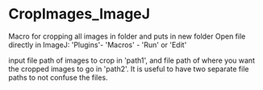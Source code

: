 # CropImages_ImageJ
Macro for cropping all images in folder and puts in new folder
Open file directly in ImageJ: 'Plugins'- 'Macros' - 'Run' or 'Edit'

input file path of images to crop in 'path1', and file path of where you want the cropped images to go in 'path2'. It is useful to have two separate file paths to not confuse the files. 
